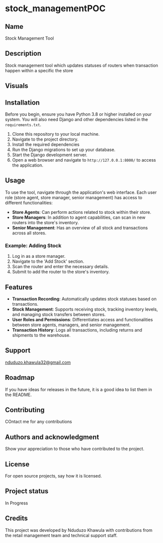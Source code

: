 # stock_managementPOC


## Name
Stock Management Tool

## Description
Stock management tool which updates statuses of routers when transaction happen within a specific the store


## Visuals


## Installation
Before you begin, ensure you have Python 3.8 or higher installed on your system. You will also need Django and other dependencies listed in the `requirements.txt`.

1. Clone this repository to your local machine.
2. Navigate to the project directory.
3. Install the required dependencies
4. Run the Django migrations to set up your database.
5. Start the Django development server.
6. Open a web browser and navigate to `http://127.0.0.1:8000/` to access the application.

## Usage
To use the tool, navigate through the application's web interface. Each user role (store agent, store manager, senior management) has access to different functionalities:

- **Store Agents**: Can perform actions related to stock within their store.
- **Store Managers**: In addition to agent capabilities, can scan in new routers into the store's inventory.
- **Senior Management**: Has an overview of all stock and transactions across all stores.

### Example: Adding Stock

1. Log in as a store manager.
2. Navigate to the 'Add Stock' section.
3. Scan the router and enter the necessary details.
4. Submit to add the router to the store's inventory.

## Features

- **Transaction Recording**: Automatically updates stock statuses based on transactions.
- **Stock Management**: Supports receiving stock, tracking inventory levels, and managing stock transfers between stores.
- **User Roles and Permissions**: Differentiates access and functionalities between store agents, managers, and senior management.
- **Transaction History**: Logs all transactions, including returns and shipments to the warehouse.

## Support
nduduzo.khawula32@gmail.com

## Roadmap
If you have ideas for releases in the future, it is a good idea to list them in the README.

## Contributing
COntact me for any contributions

## Authors and acknowledgment
Show your appreciation to those who have contributed to the project.

## License
For open source projects, say how it is licensed.

## Project status
In Progress

## Credits
This project was developed by Nduduzo Khawula with contributions from the retail management team and technical support staff.
